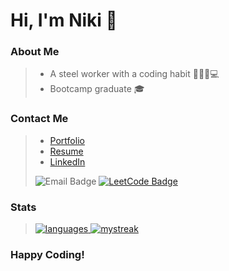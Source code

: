 # Hi, I'm Niki 👋 

### About Me

> - A steel worker with a coding habit 👩🏻‍🏭💻
> - Bootcamp graduate 🎓

### Contact Me

> - [Portfolio](https://nrennercodes.com)
> - [Resume](https://docs.google.com/document/d/1DcumNcxWQ4piU0pmyhQcVcIc5guyQ-cl5WpNBM5FcEw/edit?usp=sharing)
> - [LinkedIn](https://www.linkedin.com/in/nicolette-renner/)
>  
>![Email Badge](https://img.shields.io/badge/nrenner@nrennercodes.com-D14836?style=for-the-badge&logo=gmail&logoColor=white)
[![LeetCode Badge](https://img.shields.io/badge/-LeetCode-FFA116?style=for-the-badge&logo=LeetCode&logoColor=black&link=https://www.leetcode.com/nrenner0211/)](https://www.leetcode.com/nrenner0211/)

### Stats

><a href=""> 
>  <img align="top center" justify="center" src="https://github-readme-stats-sigma-five.vercel.app/api/top-langs/?username=nrenner0211&theme=react&line_height=40" alt="languages"/>
>  <img align-"top center" justify="center" src="https://github-readme-streak-stats.herokuapp.com/?user=nrenner0211&theme=react" alt="mystreak"/>
></a>

### Happy Coding!
